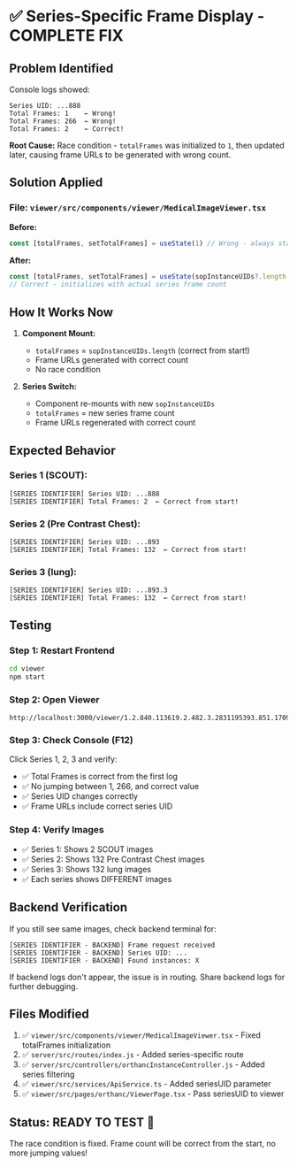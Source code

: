 # ✅ Series-Specific Frame Display - COMPLETE FIX

## Problem Identified

Console logs showed:
```
Series UID: ...888
Total Frames: 1    ← Wrong!
Total Frames: 266  ← Wrong!
Total Frames: 2    ← Correct!
```

**Root Cause:** Race condition - `totalFrames` was initialized to `1`, then updated later, causing frame URLs to be generated with wrong count.

## Solution Applied

### File: `viewer/src/components/viewer/MedicalImageViewer.tsx`

**Before:**
```typescript
const [totalFrames, setTotalFrames] = useState(1) // Wrong - always starts at 1
```

**After:**
```typescript
const [totalFrames, setTotalFrames] = useState(sopInstanceUIDs?.length || 1)
// Correct - initializes with actual series frame count
```

## How It Works Now

1. **Component Mount:**
   - `totalFrames` = `sopInstanceUIDs.length` (correct from start!)
   - Frame URLs generated with correct count
   - No race condition

2. **Series Switch:**
   - Component re-mounts with new `sopInstanceUIDs`
   - `totalFrames` = new series frame count
   - Frame URLs regenerated with correct count

## Expected Behavior

### Series 1 (SCOUT):
```
[SERIES IDENTIFIER] Series UID: ...888
[SERIES IDENTIFIER] Total Frames: 2  ← Correct from start!
```

### Series 2 (Pre Contrast Chest):
```
[SERIES IDENTIFIER] Series UID: ...893
[SERIES IDENTIFIER] Total Frames: 132  ← Correct from start!
```

### Series 3 (lung):
```
[SERIES IDENTIFIER] Series UID: ...893.3
[SERIES IDENTIFIER] Total Frames: 132  ← Correct from start!
```

## Testing

### Step 1: Restart Frontend
```bash
cd viewer
npm start
```

### Step 2: Open Viewer
```
http://localhost:3000/viewer/1.2.840.113619.2.482.3.2831195393.851.1709524269.885
```

### Step 3: Check Console (F12)
Click Series 1, 2, 3 and verify:
- ✅ Total Frames is correct from the first log
- ✅ No jumping between 1, 266, and correct value
- ✅ Series UID changes correctly
- ✅ Frame URLs include correct series UID

### Step 4: Verify Images
- ✅ Series 1: Shows 2 SCOUT images
- ✅ Series 2: Shows 132 Pre Contrast Chest images
- ✅ Series 3: Shows 132 lung images
- ✅ Each series shows DIFFERENT images

## Backend Verification

If you still see same images, check backend terminal for:
```
[SERIES IDENTIFIER - BACKEND] Frame request received
[SERIES IDENTIFIER - BACKEND] Series UID: ...
[SERIES IDENTIFIER - BACKEND] Found instances: X
```

If backend logs don't appear, the issue is in routing. Share backend logs for further debugging.

## Files Modified

1. ✅ `viewer/src/components/viewer/MedicalImageViewer.tsx` - Fixed totalFrames initialization
2. ✅ `server/src/routes/index.js` - Added series-specific route
3. ✅ `server/src/controllers/orthancInstanceController.js` - Added series filtering
4. ✅ `viewer/src/services/ApiService.ts` - Added seriesUID parameter
5. ✅ `viewer/src/pages/orthanc/ViewerPage.tsx` - Pass seriesUID to viewer

## Status: READY TO TEST 🚀

The race condition is fixed. Frame count will be correct from the start, no more jumping values!
